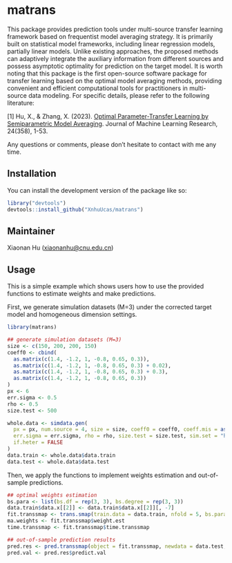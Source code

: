 
<!-- README.md is generated from README.Rmd. Please edit that file -->

# matrans

<!-- badges: start -->
<!-- badges: end -->

This package provides prediction tools under multi-source transfer
learning framework based on frequentist model averaging strategy. It is
primarily built on statistical model frameworks, including linear
regression models, partially linear models. Unlike existing approaches,
the proposed methods can adaptively integrate the auxiliary information
from different sources and possess asymptotic optimality for prediction
on the target model. It is worth noting that this package is the first
open-source software package for transfer learning based on the optimal
model averaging methods, providing convenient and efficient
computational tools for practitioners in multi-source data modeling. For
specific details, please refer to the following literature:

\[1\] Hu, X., & Zhang, X. (2023). [Optimal Parameter-Transfer Learning
by Semiparametric Model
Averaging](https://jmlr.org/papers/v24/23-0030.html). Journal of Machine
Learning Research, 24(358), 1-53.

Any questions or comments, please don’t hesitate to contact with me any
time.

## Installation

You can install the development version of the package like so:

``` r
library("devtools")
devtools::install_github("XnhuUcas/matrans")
```

## Maintainer

Xiaonan Hu (<xiaonanhu@cnu.edu.cn>)

## Usage

This is a simple example which shows users how to use the provided
functions to estimate weights and make predictions.

First, we generate simulation datasets (M=3) under the corrected target
model and homogeneous dimension settings.

``` r
library(matrans)

## generate simulation datasets (M=3)
size <- c(150, 200, 200, 150)
coeff0 <- cbind(
  as.matrix(c(1.4, -1.2, 1, -0.8, 0.65, 0.3)),
  as.matrix(c(1.4, -1.2, 1, -0.8, 0.65, 0.3) + 0.02),
  as.matrix(c(1.4, -1.2, 1, -0.8, 0.65, 0.3) + 0.3),
  as.matrix(c(1.4, -1.2, 1, -0.8, 0.65, 0.3))
)
px <- 6
err.sigma <- 0.5
rho <- 0.5
size.test <- 500

whole.data <- simdata.gen(
  px = px, num.source = 4, size = size, coeff0 = coeff0, coeff.mis = as.matrix(c(coeff0[, 2], 1.8)),
  err.sigma = err.sigma, rho = rho, size.test = size.test, sim.set = "homo", tar.spec = "cor",
  if.heter = FALSE
)
data.train <- whole.data$data.train
data.test <- whole.data$data.test
```

Then, we apply the functions to implement weights estimation and
out-of-sample predictions.

``` r
## optimal weights estimation
bs.para <- list(bs.df = rep(3, 3), bs.degree = rep(3, 3))
data.train$data.x[[2]] <- data.train$data.x[[2]][, -7]
fit.transsmap <- trans.smap(train.data = data.train, nfold = 5, bs.para = bs.para)
ma.weights <- fit.transsmap$weight.est
time.transsmap <- fit.transsmap$time.transsmap

## out-of-sample prediction results
pred.res <- pred.transsmap(object = fit.transsmap, newdata = data.test, bs.para = bs.para)
pred.val <- pred.res$predict.val
```
